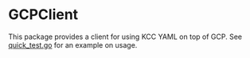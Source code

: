 # GCPClient

This package provides a client for using KCC YAML on top of GCP. See [quick_test.go](quick_test.go) for an example on usage.